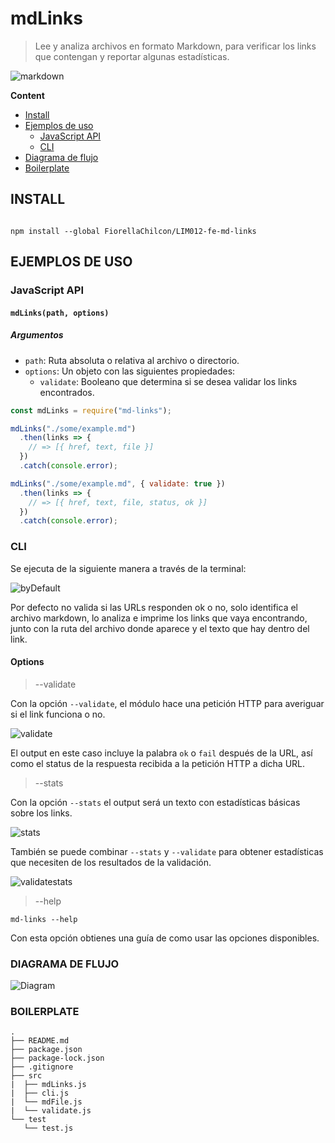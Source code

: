 # mdLinks

> Lee y analiza archivos en formato Markdown, para verificar los links que contengan y reportar algunas estadísticas.

![markdown](https://user-images.githubusercontent.com/58056552/80736460-cb33e900-8ad7-11ea-8ba6-2e120031dc18.png)

__Content__
- [Install](#install)
- [Ejemplos de uso](#ejemplos-de-uso)
  - [JavaScript API](#javaScript-api)
  - [CLI](#cli)
- [Diagrama de flujo](#diagrama-de-flujo)
- [Boilerplate](#boilerplate)

## INSTALL
``` set up

npm install --global FiorellaChilcon/LIM012-fe-md-links

```

## EJEMPLOS DE USO

### JavaScript API
#### `mdLinks(path, options)`

##### Argumentos

- `path`: Ruta absoluta o relativa al archivo o directorio.
- `options`: Un objeto con las siguientes propiedades:
  * `validate`: Booleano que determina si se desea validar los links
    encontrados.

```js
const mdLinks = require("md-links");

mdLinks("./some/example.md")
  .then(links => {
    // => [{ href, text, file }]
  })
  .catch(console.error);

mdLinks("./some/example.md", { validate: true })
  .then(links => {
    // => [{ href, text, file, status, ok }]
  })
  .catch(console.error);
```

### CLI
Se ejecuta de la siguiente manera a través de la terminal:

![byDefault](https://user-images.githubusercontent.com/58056552/80850029-682d7980-8bdf-11ea-8a7f-a140b321d184.PNG)

Por defecto no valida si las URLs responden ok o no, solo identifica el archivo markdown, lo analiza e imprime los links que vaya encontrando, junto con la ruta del archivo donde aparece y el texto que hay dentro del link.

#### Options

> --validate

Con la opción `--validate`, el módulo hace una petición HTTP para
averiguar si el link funciona o no.

![validate](https://user-images.githubusercontent.com/58056552/80850052-87c4a200-8bdf-11ea-8896-480bce628709.PNG)

El output en este caso incluye la palabra `ok` o `fail` después de
la URL, así como el status de la respuesta recibida a la petición HTTP a dicha URL.

> --stats

Con la opción `--stats` el output será un texto con estadísticas
básicas sobre los links.

![stats](https://user-images.githubusercontent.com/58056552/80850058-99a64500-8bdf-11ea-84e9-963f59ad1edd.PNG)

También se puede combinar `--stats` y `--validate` para obtener estadísticas que
necesiten de los resultados de la validación.

![validatestats](https://user-images.githubusercontent.com/58056552/80850067-a9be2480-8bdf-11ea-9a23-66c8722d8de6.PNG)

> --help

```
md-links --help
```

Con esta opción obtienes una guía de como usar las opciones disponibles.

### DIAGRAMA DE FLUJO
![Diagram](https://user-images.githubusercontent.com/58056552/80736415-b8211900-8ad7-11ea-8a36-454a7177f7a6.png)

### BOILERPLATE
```text
.
├── README.md
├── package.json
├── package-lock.json
├── .gitignore
├── src
|  ├── mdLinks.js
|  ├── cli.js
|  └── mdFile.js
|  └── validate.js
└── test
   └── test.js
```
